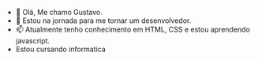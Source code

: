 - 👋 Olá, Me chamo Gustavo.
- 👀 Estou na jornada para me tornar um desenvolvedor.
- 📫 Atualmente tenho conhecimento em HTML, CSS e estou aprendendo javascript.
- Estou cursando informatica
  


<!---
gustavohenriqdev/gustavohenriqdev is a ✨ special ✨ repository because its `README.md` (this file) appears on your GitHub profile.
You can click the Preview link to take a look at your changes.
--->
